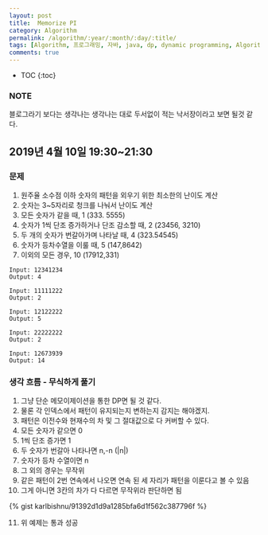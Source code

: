 ```yaml
---
layout: post
title:  Memorize PI
category: Algorithm
permalink: /algorithm/:year/:month/:day/:title/
tags: [Algorithm, 프로그래밍, 자바, java, dp, dynamic programming, Algorithm 풀이 해결 전략, 구종만]
comments: true
---
```


* TOC
{:toc}

### NOTE
블로그라기 보다는 생각나는 생각나는 대로 두서없이 적는 낙서장이라고 보면 될것 같다.

## 2019년 4월 10일 19:30~21:30
### 문제
1. 원주율 소수점 이하 숫자의 패턴을 외우기 위한 최소한의 난이도 계산
2. 숫자는 3~5자리로 청크를 나눠서 난이도 계산
3. 모든 숫자가 같을 때, 1 (333. 5555)
4. 숫자가 1씩 단조 증가하거나 단조 감소할 때, 2 (23456, 3210)
5. 두 개의 숫자가 번갈아가며 나타날 때, 4 (323.54545)
6. 숫자가 등차수열을 이룰 때, 5 (147,8642)
7. 이외의 모든 경우, 10 (17912,331)

```
Input: 12341234
Output: 4

Input: 11111222
Output: 2

Input: 12122222
Output: 5  

Input: 22222222
Output: 2

Input: 12673939
Output: 14
```

### 생각 흐름 - 무식하게 풀기
1. 그냥 단순 메모이제이션을 통한 DP면 될 것 같다.
2. 물론 각 인덱스에서 패턴이 유지되는지 변하는지 감지는 해야겠지.
3. 패턴은 이전수와 현재수의 차 및 그 절대값으로 다 커버할 수 있다.
4. 모든 숫자가 같으면 0
5. 1씩 단조 증가면 1
6. 두 숫자가 번갈아 나타나면 n,-n (\|n\|)
7. 숫자가 등차 수열이면 n
8. 그 외의 경우는 무작위
9. 같은 패턴이 2번 연속에서 나오면 연속 된 세 자리가 패턴을 이룬다고 볼 수 있음
10. 그게 아니면 3칸의 차가 다 다르면 무작위라 판단하면 됨

{% gist karlbishnu/91392d1d9a1285bfa6d1f562c387796f %}

11. 위 예제는 통과 성공
